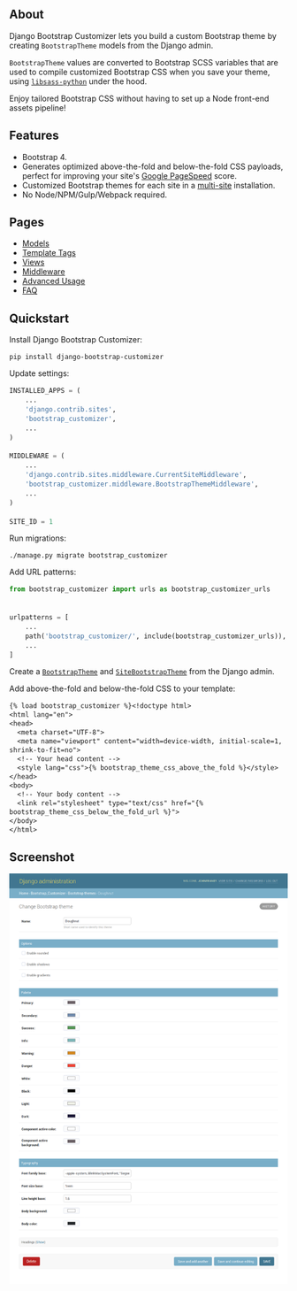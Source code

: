 ## About

Django Bootstrap Customizer lets you build a custom Bootstrap theme by creating `BootstrapTheme` models from the Django admin.

`BootstrapTheme` values are converted to Bootstrap SCSS variables that are used to compile customized Bootstrap CSS when you save your theme, using [`libsass-python`](https://github.com/sass/libsass-python) under the hood.

Enjoy tailored Bootstrap CSS without having to set up a Node front-end assets pipeline!


## Features

* Bootstrap 4.
* Generates optimized above-the-fold and below-the-fold CSS payloads, perfect for improving your site's [Google PageSpeed](https://developers.google.com/speed/pagespeed/insights/) score.
* Customized Bootstrap themes for each site in a [multi-site](https://docs.djangoproject.com/en/dev/ref/contrib/sites/#module-django.contrib.sites) installation.
* No Node/NPM/Gulp/Webpack required.


## Pages

- [Models](models.md)
- [Template Tags](template_tags.md)
- [Views](views.md)
- [Middleware](middleware.md)
- [Advanced Usage](advanced_usage.md)
- [FAQ](faq.md)


## Quickstart

Install Django Bootstrap Customizer:

```console
pip install django-bootstrap-customizer
```

Update settings:

```python
INSTALLED_APPS = (
    ...
    'django.contrib.sites',
    'bootstrap_customizer',
    ...
)

MIDDLEWARE = (
    ...
    'django.contrib.sites.middleware.CurrentSiteMiddleware',
    'bootstrap_customizer.middleware.BootstrapThemeMiddleware',
    ...
)

SITE_ID = 1
```

Run migrations:

```console
./manage.py migrate bootstrap_customizer
```

Add URL patterns:

```python
from bootstrap_customizer import urls as bootstrap_customizer_urls


urlpatterns = [
    ...
    path('bootstrap_customizer/', include(bootstrap_customizer_urls)),
    ...
]
```

Create a [`BootstrapTheme`](models.md#bootstraptheme) and [`SiteBootstrapTheme`](models.md#sitebootstraptheme) from the Django admin.

Add above-the-fold and below-the-fold CSS to your template:

```html+django
{% load bootstrap_customizer %}<!doctype html>
<html lang="en">
<head>
  <meta charset="UTF-8">
  <meta name="viewport" content="width=device-width, initial-scale=1, shrink-to-fit=no">
  <!-- Your head content -->
  <style lang="css">{% bootstrap_theme_css_above_the_fold %}</style>
</head>
<body>
  <!-- Your body content -->
  <link rel="stylesheet" type="text/css" href="{% bootstrap_theme_css_below_the_fold_url %}">
</body>
</html>
```

## Screenshot

![BootstrapTheme admin](images/bootstraptheme-admin.png)
